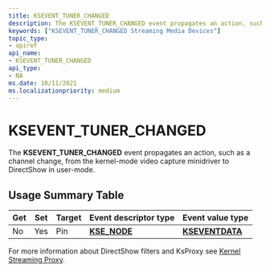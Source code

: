 ```yaml
---
title: KSEVENT_TUNER_CHANGED
description: The KSEVENT_TUNER_CHANGED event propagates an action, such as a channel change, from the kernel-mode video capture minidriver to DirectShow in user-mode.
keywords: ["KSEVENT_TUNER_CHANGED Streaming Media Devices"]
topic_type:
- apiref
api_name:
- KSEVENT_TUNER_CHANGED
api_type:
- NA
ms.date: 10/11/2021
ms.localizationpriority: medium
---
```


# KSEVENT_TUNER_CHANGED

The **KSEVENT_TUNER_CHANGED** event propagates an action, such as a channel change, from the kernel-mode video capture minidriver to DirectShow in user-mode.

## Usage Summary Table

| Get | Set | Target | Event descriptor type | Event value type |
|--|--|--|--|--|
| No | Yes | Pin | [**KSE_NODE**](/windows-hardware/drivers/ddi/ks/ns-ks-kse_node) | [**KSEVENTDATA**](/windows-hardware/drivers/ddi/ks/ns-ks-kseventdata) |

For more information about DirectShow filters and KsProxy see [Kernel Streaming Proxy](/windows-hardware/drivers/ddi/_stream/index).
